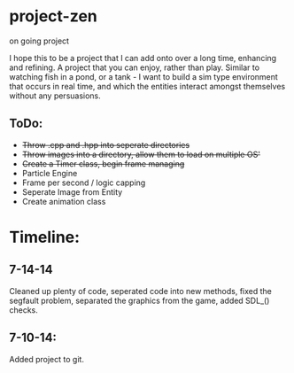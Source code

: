 project-zen
===========

on going project

I hope this to be a project that I can add onto over a long time, enhancing and refining. A project that you can enjoy, rather than play.  Similar to watching fish in a pond, or a tank - I want to build a sim type environment that occurs in real time, and which the entities interact amongst themselves without any persuasions.


ToDo:
---------
* ~~Throw .cpp and .hpp into seperate directories~~
* ~~Throw images into a directory, allow them to load on multiple OS'~~
* ~~Create a Timer class, begin frame managing~~
* Particle Engine
* Frame per second / logic capping
* Seperate Image from Entity
* Create animation class


Timeline:
===========

7-14-14
---------
Cleaned up plenty of code, seperated code into new methods, fixed the segfault problem, separated the graphics from the game, added SDL_() checks.

7-10-14:
---------
Added project to git.

